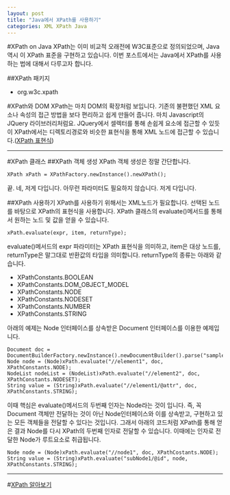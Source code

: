 ```yaml
---
layout: post
title: "Java에서 XPath를 사용하기"
categories: XML XPath Java
---
```


#XPath on Java
XPath는 이미 비교적 오래전에 W3C표준으로 정의되었으며, Java 역시 이 XPath 표준을 구현하고 있습니다. 이번 포스트에서는 Java에서 XPath를 사용하는 법에 대해서 다루고자 합니다.

##XPath 패키지
- org.w3c.xpath

#XPath와 DOM
XPath는 마치 DOM의 확장처럼 보입니다. 기존의 불편했던 XML 요소나 속성의 접근 방법을 보다 편리하고 쉽게 만들어 줍니다. 마치 Javascript의 JQuery 라이브러리처럼요. JQuery에서 셀렉터를 통해 손쉽게 요소에 접근할 수 있듯이 XPath에서는 디렉토리경로와 비슷한 표현식을 통해 XML 노드에 접근할 수 있습니다.([XPath 표현식](http://kwseo.github.io/xml/xpath/2015/07/26/xpath-01.html))


---
#XPath 클래스
##XPath 객체 생성
XPath 객체 생성은 정말 간단합니다.

	XPath xPath = XPathFactory.newInstance().newXPath();

끝. 네, 저게 다입니다. 아무런 파라미터도 필요하지 않습니다. 저게 다입니다. 

##XPath 사용하기
XPath를 사용하기 위해서는 XML노드가 필요합니다. 선택된 노드를 바탕으로 XPath의 표현식을 사용합니다. XPath 클래스의 evaluate()메서드를 통해서 원하는 노드 및 값을 얻을 수 있습니다.

	xPath.evaluate(expr, item, returnType);
	
evaluate()메서드의 expr 파라미터는 XPath 표현식을 의미하고, item은 대상 노드를, returnType은 말그대로 반환값의 타입을 의미합니다. returnType의 종류는 아래와 같습니다.

- XPathConstants.BOOLEAN
- XPathConstants.DOM_OBJECT_MODEL
- XPathConstants.NODE
- XPathConstants.NODESET
- XPathConstants.NUMBER
- XPathConstants.STRING

 아래의 예제는 Node 인터페이스를 상속받은 Document 인터페이스를 이용한 예제입니다.

	Document doc = DocumentBuilderFactory.newInstance().newDocumentBuilder().parse("sample.xml");
	Node node = (Node)xPath.evaluate("//element1", doc, XPathConstants.NODE);
	NodeList nodeList = (NodeList)xPath.evaluate("//element2", doc, XPathConstants.NODESET);
	String value = (String)xPath.evaluate("//element1/@attr", doc, XPathConstants.STRING);
	
이때 핵심은 evaluate()메서드의 두번째 인자는 Node라는 것이 입니다. 즉, 꼭 Document 객체만 전달하는 것이 아닌 Node인터페이스와 이를 상속받고, 구현하고 있는 모든 객체들을 전달할 수 있다는 것입니다. 그래서 아래의 코드처럼 XPath를 통해 얻은 결과 Node를 다시 XPath의 두번째 인자로 전달할 수 있습니다. 이때에는 인자로 전달한 Node가 루트요소로 취급됩니다.

	Node node = (Node)xPath.evaluate("//node1", doc, XPathCostants.NODE);
	String value = (String)xPath.evaluate("subNode1/@id", node, XPathConstants.STRING);

---

#[XPath 알아보기](http://kwseo.github.io/xml/xpath/2015/07/26/xpath-01.html)


